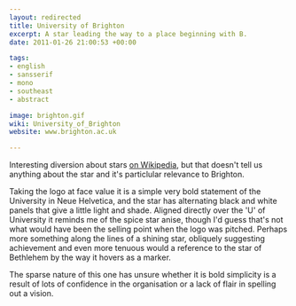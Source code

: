 ```yaml
---
layout: redirected
title: University of Brighton
excerpt: A star leading the way to a place beginning with B.
date: 2011-01-26 21:00:53 +00:00

tags:
- english
- sansserif
- mono
- southeast
- abstract

image: brighton.gif
wiki: University_of_Brighton
website: www.brighton.ac.uk

---
```


Interesting diversion about stars [on Wikipedia](http://en.wikipedia.org/wiki/Hexagram), but that doesn't tell us anything about the star and it's particlular relevance to Brighton.

Taking the logo at face value it is a simple very bold statement of the University in Neue Helvetica, and the star has alternating black and white panels that give a little light and shade. Aligned directly over the 'U' of University it reminds me of the spice star anise, though I'd guess that's not what would have been the selling point when the logo was pitched. Perhaps more something along the lines of a shining star, obliquely suggesting achievement and even more tenuous would a reference to the star of Bethlehem by the way it hovers as a marker.

The sparse nature of this one has unsure whether it is bold simplicity is a result of lots of confidence in the organisation or a lack of flair in spelling out a vision.
